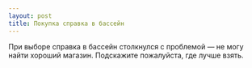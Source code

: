 ```yaml
---
layout: post 
title: Покупка справка в бассейн 
--- 
```

При выборе справка в бассейн столкнулся с проблемой — не могу найти хороший магазин. Подскажите пожалуйста, где лучше взять.
